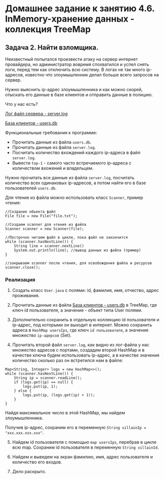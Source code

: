 # Домашнее задание к занятию 4.6. InMemory-хранение данных - коллекция TreeMap

## Задача 2. Найти взломщика.

Неизвестный попытался произвести атаку на сервер интернет провайдера, но администратор вовремя спохватился и успел снять логи,
перед тем как отключить всю систему. В логах не так много ip-адресов, известно что злоумышленник делал больше всего запросов на сервер.

Нужно выяснить ip-адрес злоумышленника и как можно скорей, отыскать его данные в базе клиентов и отправить данные в полицию.

Что у нас есть?

[Лог файл сервера - server.log](./server.log)

[База клиентов - users.db](./users.db)

Функциональные требования к программе:

* Прочитать данные из файла `users.db`.
* Прочитать данные из файла `server.log`.
* Посчитать количество вхождений каждого ip-адреса в файл `server.log`.
* Вывести `top-1` - самого часто встречаемого ip-адреса с количеством вхожений и владельцем. 

Нужно прочитать все данные из файла `server.log`, посчитать количество всех одинаковых ip-адресов, а потом найти его в базе пользователей `users.db`.

Для чтение из файла можно использовать класс `Scanner`, пример чтения:
```
//Создание объекта файл
File file = new File("file.txt");

//Создаем scanner для чтения из файла
Scanner scanner = new Scanner(file);

//Построчно читаем файл в цикле, пока файл не закончится
while (scanner.hasNextLine()) {
    String line = scanner.nextLine() 
    System.out.println(line); //вывод данных из файла (пример)
}

//закрываем scanner после чтения, для освобождения файла и ресурсов
scanner.close();
```

### Реализация

1. Создать класс `User.java` с полями: id, фамилия, имя, отчество, адрес проживания.
  
2. Прочитать данные из файла [База клиентов - users.db](./users.db) в TreeMap, где ключ id пользователя, а значение - объект типа User полями.

3. Дополнительно сохранить в отдельную коллекцию id пользователя и ip-адрес, под которыми он выходит в интернет.
Можно сохранить адреса в `HashMap usersIps`, где ключ `id пользователя`, а значение множество `ip-адерсов` (Set<String>).

4. Прочитать второй файл `server.log`, как видно из лог-файла у нас множество адресов с портами, создадим второй
HashMap и в качестве ключа будем использовать ip-адрес, а в качестве значения количество сколько раз он встретился нам
в файле:
```
Map<String, Integer> logs = new HashMap<>();
while (scanner.hasNextLine()) {
    String ip = scanner.readLine();
    if (logs.get(ip) == null) {
        logs.put(ip, 1);
    } else {
        logs.put(ip, (logs.get(ip) + 1));
    }
}
```
Найдя максимальное число в этой HashMap, мы найдем злоумышленника.

Получив ip-адрес, сохраним его в переменную `String villainIp = "xxx.xxx.xxx.xxx"`.

5. Найдем id пользователя с помощью `map usersIps`, перебрав в цикле всю map.
Сохраним id пользователя в переменную `String villainId`.

6. Найдем и выведем на экран фамилию, имя, адрес пользователя и количество его входов.

7. Дело раскрыто.
